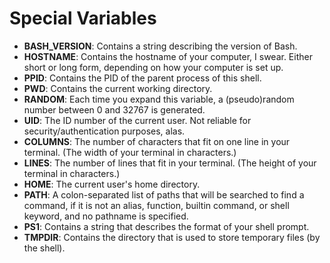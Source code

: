 # Special Variables

- **BASH_VERSION**: Contains a string describing the version of Bash.
- **HOSTNAME**: Contains the hostname of your computer, I swear. Either short or long form, depending on how your computer is set up.
- **PPID**: Contains the PID of the parent process of this shell.
- **PWD**: Contains the current working directory.
- **RANDOM**: Each time you expand this variable, a (pseudo)random number between 0 and 32767 is generated.
- **UID**: The ID number of the current user. Not reliable for security/authentication purposes, alas.
- **COLUMNS**: The number of characters that fit on one line in your terminal. (The width of your terminal in characters.)
- **LINES**: The number of lines that fit in your terminal. (The height of your terminal in characters.)
- **HOME**: The current user's home directory.
- **PATH**: A colon-separated list of paths that will be searched to find a command, if it is not an alias, function, builtin command, or shell keyword, and no pathname is specified.
- **PS1**: Contains a string that describes the format of your shell prompt.
- **TMPDIR**: Contains the directory that is used to store temporary files (by the shell).